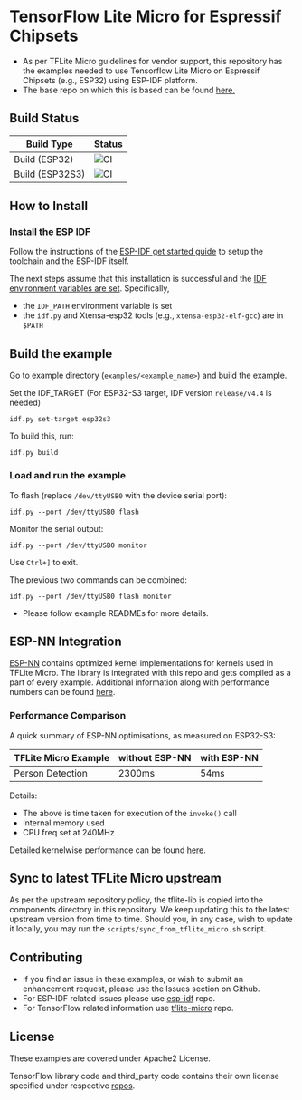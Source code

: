 # TensorFlow Lite Micro for Espressif Chipsets

- As per TFLite Micro guidelines for vendor support, this repository has the examples needed to use Tensorflow Lite Micro on Espressif Chipsets (e.g., ESP32) using ESP-IDF platform.
- The base repo on which this is based can be found [here.](https://github.com/tensorflow/tflite-micro)

## Build Status

|   Build Type  |  Status    |
| -----------   |  --------- |
| Build (ESP32) | ![CI](https://github.com/espressif/tflite-micro-esp-examples/actions/workflows/build/build_esp32.yml/badge.svg)
| Build (ESP32S3) | ![CI](https://github.com/espressif/tflite-micro-esp-examples/actions/workflows/build/build_esp32s3.yml/badge.svg)

## How to Install

### Install the ESP IDF

Follow the instructions of the
[ESP-IDF get started guide](https://docs.espressif.com/projects/esp-idf/en/latest/get-started/index.html)
to setup the toolchain and the ESP-IDF itself.

The next steps assume that this installation is successful and the
[IDF environment variables are set](https://docs.espressif.com/projects/esp-idf/en/latest/get-started/index.html#step-4-set-up-the-environment-variables). Specifically,
* the `IDF_PATH` environment variable is set
* the `idf.py` and Xtensa-esp32 tools (e.g., `xtensa-esp32-elf-gcc`) are in `$PATH`

## Build the example

Go to example directory (`examples/<example_name>`) and build the example.

Set the IDF_TARGET (For ESP32-S3 target, IDF version `release/v4.4` is needed)

```
idf.py set-target esp32s3
```

To build this, run:

```
idf.py build
```

### Load and run the example

To flash (replace `/dev/ttyUSB0` with the device serial port):
```
idf.py --port /dev/ttyUSB0 flash
```

Monitor the serial output:
```
idf.py --port /dev/ttyUSB0 monitor
```

Use `Ctrl+]` to exit.

The previous two commands can be combined:
```
idf.py --port /dev/ttyUSB0 flash monitor
```

  - Please follow example READMEs for more details.

## ESP-NN Integration
[ESP-NN](https://github.com/espressif/esp-nn) contains optimized kernel implementations for kernels used in TFLite Micro. The library is integrated with this repo and gets compiled as a part of every example. Additional information along with performance numbers can be found [here](https://github.com/espressif/esp-nn#performance).

### Performance Comparison

A quick summary of ESP-NN optimisations, as measured on ESP32-S3:

|   TFLite Micro Example  | without ESP-NN  | with ESP-NN |
| ----------------------- | --------------- | ----------- |
|   Person Detection      |     2300ms      |    54ms     |

Details:
  - The above is time taken for execution of the `invoke()` call
  - Internal memory used
  - CPU freq set at 240MHz


Detailed kernelwise performance can be found [here](https://github.com/espressif/esp-nn).

## Sync to latest TFLite Micro upstream

As per the upstream repository policy, the tflite-lib is copied into the components directory in this repository. We keep updating this to the latest upstream version from time to time. Should you, in any case, wish to update it locally, you may run the `scripts/sync_from_tflite_micro.sh` script.

## Contributing
- If you find an issue in these examples, or wish to submit an enhancement request, please use the Issues section on Github.
- For ESP-IDF related issues please use [esp-idf](https://github.com/espressif/esp-idf) repo.
- For TensorFlow related information use [tflite-micro](https://github.com/tensorflow/tflite-micro) repo.

## License

These examples are covered under Apache2 License.

TensorFlow library code and third_party code contains their own license specified under respective [repos](https://github.com/tensorflow/tflite-micro).
